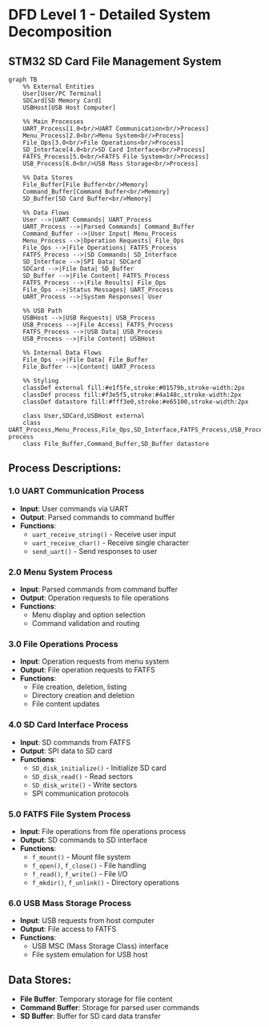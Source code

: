 # DFD Level 1 - Detailed System Decomposition

## STM32 SD Card File Management System

```mermaid
graph TB
    %% External Entities
    User[User/PC Terminal]
    SDCard[SD Memory Card]
    USBHost[USB Host Computer]

    %% Main Processes
    UART_Process[1.0<br/>UART Communication<br/>Process]
    Menu_Process[2.0<br/>Menu System<br/>Process]
    File_Ops[3.0<br/>File Operations<br/>Process]
    SD_Interface[4.0<br/>SD Card Interface<br/>Process]
    FATFS_Process[5.0<br/>FATFS File System<br/>Process]
    USB_Process[6.0<br/>USB Mass Storage<br/>Process]

    %% Data Stores
    File_Buffer[File Buffer<br/>Memory]
    Command_Buffer[Command Buffer<br/>Memory]
    SD_Buffer[SD Card Buffer<br/>Memory]

    %% Data Flows
    User -->|UART Commands| UART_Process
    UART_Process -->|Parsed Commands| Command_Buffer
    Command_Buffer -->|User Input| Menu_Process
    Menu_Process -->|Operation Requests| File_Ops
    File_Ops -->|File Operations| FATFS_Process
    FATFS_Process -->|SD Commands| SD_Interface
    SD_Interface -->|SPI Data| SDCard
    SDCard -->|File Data| SD_Buffer
    SD_Buffer -->|File Content| FATFS_Process
    FATFS_Process -->|File Results| File_Ops
    File_Ops -->|Status Messages| UART_Process
    UART_Process -->|System Responses| User

    %% USB Path
    USBHost -->|USB Requests| USB_Process
    USB_Process -->|File Access| FATFS_Process
    FATFS_Process -->|USB Data| USB_Process
    USB_Process -->|File Content| USBHost

    %% Internal Data Flows
    File_Ops -->|File Data| File_Buffer
    File_Buffer -->|Content| UART_Process

    %% Styling
    classDef external fill:#e1f5fe,stroke:#01579b,stroke-width:2px
    classDef process fill:#f3e5f5,stroke:#4a148c,stroke-width:2px
    classDef datastore fill:#fff3e0,stroke:#e65100,stroke-width:2px

    class User,SDCard,USBHost external
    class UART_Process,Menu_Process,File_Ops,SD_Interface,FATFS_Process,USB_Process process
    class File_Buffer,Command_Buffer,SD_Buffer datastore
```

## Process Descriptions:

### 1.0 UART Communication Process

- **Input**: User commands via UART
- **Output**: Parsed commands to command buffer
- **Functions**:
  - `uart_receive_string()` - Receive user input
  - `uart_receive_char()` - Receive single character
  - `send_uart()` - Send responses to user

### 2.0 Menu System Process

- **Input**: Parsed commands from command buffer
- **Output**: Operation requests to file operations
- **Functions**:
  - Menu display and option selection
  - Command validation and routing

### 3.0 File Operations Process

- **Input**: Operation requests from menu system
- **Output**: File operation requests to FATFS
- **Functions**:
  - File creation, deletion, listing
  - Directory creation and deletion
  - File content updates

### 4.0 SD Card Interface Process

- **Input**: SD commands from FATFS
- **Output**: SPI data to SD card
- **Functions**:
  - `SD_disk_initialize()` - Initialize SD card
  - `SD_disk_read()` - Read sectors
  - `SD_disk_write()` - Write sectors
  - SPI communication protocols

### 5.0 FATFS File System Process

- **Input**: File operations from file operations process
- **Output**: SD commands to SD interface
- **Functions**:
  - `f_mount()` - Mount file system
  - `f_open()`, `f_close()` - File handling
  - `f_read()`, `f_write()` - File I/O
  - `f_mkdir()`, `f_unlink()` - Directory operations

### 6.0 USB Mass Storage Process

- **Input**: USB requests from host computer
- **Output**: File access to FATFS
- **Functions**:
  - USB MSC (Mass Storage Class) interface
  - File system emulation for USB host

## Data Stores:

- **File Buffer**: Temporary storage for file content
- **Command Buffer**: Storage for parsed user commands
- **SD Buffer**: Buffer for SD card data transfer

